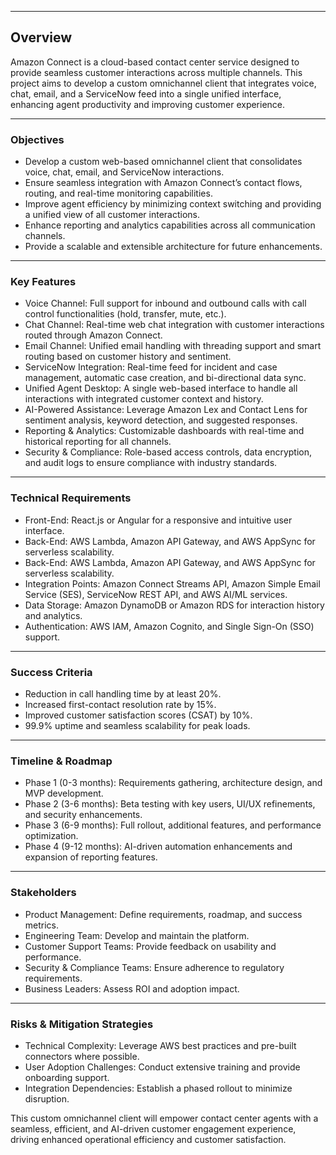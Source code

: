 

---

## Overview

Amazon Connect is a cloud-based contact center service designed to provide seamless customer interactions across multiple channels. This project aims to develop a custom omnichannel client that integrates voice, chat, email, and a ServiceNow feed into a single unified interface, enhancing agent productivity and improving customer experience.

---

### Objectives

* Develop a custom web-based omnichannel client that consolidates voice, chat, email, and ServiceNow interactions.
* Ensure seamless integration with Amazon Connect’s contact flows, routing, and real-time monitoring capabilities.
* Improve agent efficiency by minimizing context switching and providing a unified view of all customer interactions.
* Enhance reporting and analytics capabilities across all communication channels.
* Provide a scalable and extensible architecture for future enhancements.

---

### Key Features

* Voice Channel: Full support for inbound and outbound calls with call control functionalities (hold, transfer, mute, etc.).
* Chat Channel: Real-time web chat integration with customer interactions routed through Amazon Connect.
* Email Channel: Unified email handling with threading support and smart routing based on customer history and sentiment.
* ServiceNow Integration: Real-time feed for incident and case management, automatic case creation, and bi-directional data sync.
* Unified Agent Desktop: A single web-based interface to handle all interactions with integrated customer context and history.
* AI-Powered Assistance: Leverage Amazon Lex and Contact Lens for sentiment analysis, keyword detection, and suggested responses.
* Reporting & Analytics: Customizable dashboards with real-time and historical reporting for all channels.
* Security & Compliance: Role-based access controls, data encryption, and audit logs to ensure compliance with industry standards.

---

### Technical Requirements

* Front-End: React.js or Angular for a responsive and intuitive user interface.
* Back-End: AWS Lambda, Amazon API Gateway, and AWS AppSync for serverless scalability.
* Back-End: AWS Lambda, Amazon API Gateway, and AWS AppSync for serverless scalability.
* Integration Points: Amazon Connect Streams API, Amazon Simple Email Service (SES), ServiceNow REST API, and AWS AI/ML services.
* Data Storage: Amazon DynamoDB or Amazon RDS for interaction history and analytics.
* Authentication: AWS IAM, Amazon Cognito, and Single Sign-On (SSO) support.

---

### Success Criteria

* Reduction in call handling time by at least 20%.
* Increased first-contact resolution rate by 15%.
* Improved customer satisfaction scores (CSAT) by 10%.
* 99.9% uptime and seamless scalability for peak loads.

---

### Timeline & Roadmap

* Phase 1 (0-3 months): Requirements gathering, architecture design, and MVP development.
* Phase 2 (3-6 months): Beta testing with key users, UI/UX refinements, and security enhancements.
* Phase 3 (6-9 months): Full rollout, additional features, and performance optimization.
* Phase 4 (9-12 months): AI-driven automation enhancements and expansion of reporting features.

---

### Stakeholders

* Product Management: Define requirements, roadmap, and success metrics.
* Engineering Team: Develop and maintain the platform.
* Customer Support Teams: Provide feedback on usability and performance.
* Security & Compliance Teams: Ensure adherence to regulatory requirements.
* Business Leaders: Assess ROI and adoption impact.

---

### Risks & Mitigation Strategies

* Technical Complexity: Leverage AWS best practices and pre-built connectors where possible.
* User Adoption Challenges: Conduct extensive training and provide onboarding support.
* Integration Dependencies: Establish a phased rollout to minimize disruption.

This custom omnichannel client will empower contact center agents with a seamless, efficient, and AI-driven customer engagement experience, driving enhanced operational efficiency and customer satisfaction.

